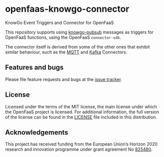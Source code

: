# openfaas-knowgo-connector

KnowGo Event Triggers and Connector for OpenFaaS

This repository supports using [knowgo-pubsub] messages as triggers for OpenFaaS functions, using the OpenFaaS
`connector-sdk`.

[knowgo-pubsub]: https://github.com/knowgoio/knowgo-pubsub

The connector itself is derived from some of the other ones that exhibit
similar behaviour, such as the [MQTT] and [Kafka] Connectors.

[MQTT]: https://github.com/openfaas-incubator/mqtt-connector
[Kafka]: https://github.com/openfaas-incubator/kafka-connector

## Features and bugs

Please file feature requests and bugs at the [issue tracker][tracker].

[tracker]: https://github.com/knowgoio/openfaas-knowgo-connector/issues

## License

Licensed under the terms of the MIT license, the main license under which the OpenFaaS project is licensed.
For additional information, the full version of the license can be found in the
[LICENSE](https://raw.githubusercontent.com/knowgoio/openfaas-knowgo-connector/master/LICENSE)
file included in this distribution.

## Acknowledgements

This project has received funding from the European Union’s Horizon 2020 research and innovation programme under grant
agreement No [825480](http://sodalite.eu/).
